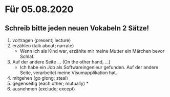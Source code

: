 # Für 05.08.2020

## Schreib bitte jeden neuen Vokabeln 2 Sätze!

1. vortragen \(present; lecture\)
2. erzählen \(talk about; narrate\)
   * Wenn ich als Kind war, erzählte mir meine Mutter ein Märchen bevor Schlaf.
3. Auf der andere Seite ... \(On the other hand, ...\)
   * Ich habe ein Job als Softwareingenieur gefunden. Auf der andere Seite, verarbeitet meine Visumapplikation hat.
4. mitgehen \(go glong; steal\)
5. gegenseitig \(each other; mutually\)
   * 
6. ausnehmen \(exclude; except\)






